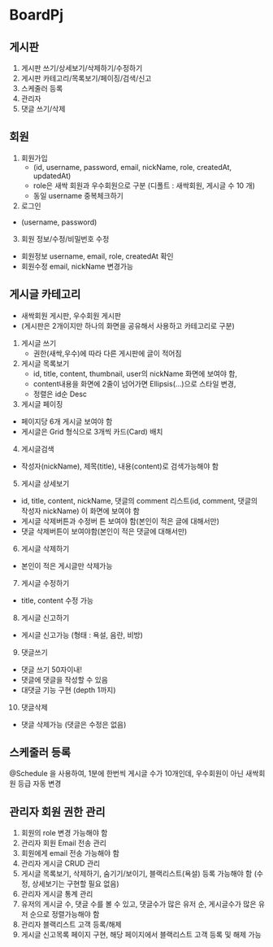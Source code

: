 # BoardPj

## 게시판
1. 게시판 쓰기/상세보기/삭제하기/수정하기
2. 게시판 카테고리/목록보기/페이징/검색/신고
3. 스케줄러 등록
4. 관리자
5. 댓글 쓰기/삭제

## 회원
1. 회원가입
   - (id, username, password, email, nickName, role, createdAt, updatedAt)
   - role은 새싹 회원과 우수회원으로 구분 (디폴트 : 새싹회원, 게시글 수 10 개)
   - 동일 username 중복체크하기
2. 로그인
  - (username, password)
3. 회원 정보/수정/비밀번호 수정
  - 회원정보 username, email, role, createdAt 확인
  - 회원수정 email, nickName 변경가능

## 게시글 카테고리
- 새싹회원 게시판, 우수회원 게시판
- (게시판은 2개이지만 하나의 화면을 공유해서 사용하고 카테고리로 구분)
1. 게시글 쓰기
   - 권한(새싹,우수)에 따라 다른 게시판에 글이 적어짐
2. 게시글 목록보기
   - id, title, content, thumbnail, user의 nickName 화면에 보여야 함,
   - content내용을 화면에 2줄이 넘어가면 Ellipsis(...)으로 스타일 변경,
   - 정렬은 id순 Desc
3. 게시글 페이징
  - 페이지당 6개 게시글 보여야 함
  - 게시글은 Grid 형식으로 3개씩 카드(Card) 배치
4. 게시글검색
  - 작성자(nickName), 제목(title), 내용(content)로 검색가능해야 함
5. 게시글 상세보기
  -  id, title, content, nickName, 댓글의 comment 리스트(id, comment, 댓글의 작성자 nickName) 이 화면에 보여야 함
  -  게시글 삭제버튼과 수정버 튼 보여야 함(본인이 적은 글에 대해서만)
  -  댓글 삭제버튼이 보여야함(본인이 적은 댓글에 대해서만)
6. 게시글 삭제하기
  - 본인이 적은 게시글만 삭제가능
7. 게시글 수정하기
  - title, content 수정 가능
8. 게시글 신고하기
  - 게시글 신고가능 (형태 : 욕설, 음란, 비방)
9. 댓글쓰기
  - 댓글 쓰기 50자이내!
  - 댓글에 댓글을 작성할 수 있음
  - 대댓글 기능 구현 (depth 1까지)
10. 댓글삭제
  - 댓글 삭제가능 (댓글은 수정은 없음)

## 스케줄러 등록
@Schedule 을 사용하여, 1분에 한번씩 게시글 수가 10개인데, 우수회원이 아닌 새싹회원 등급 자동 변경

## 관리자 회원 권한 관리
1. 회원의 role 변경 가능해야 함
2. 관리자 회원 Email 전송 관리
3. 회원에게 email 전송 가능해야 함
4. 관리자 게시글 CRUD 관리
5. 게시글 목록보기, 삭제하기, 숨기기/보이기, 블랙리스트(욕설) 등록 가능해야 함 (수정, 상세보기는 구현할 필요 없음)
6. 관리자 게시글 통계 관리
7. 유저의 게시글 수, 댓글 수를 볼 수 있고, 댓글수가 많은 유저 순, 게시글수가 많은 유저 순으로 정렬가능해야 함
8. 관리자 블랙리스트 고객 등록/해제
9. 게시글 신고목록 페이지 구현, 해당 페이지에서 블랙리스트 고객 등록 및 해제 가능
